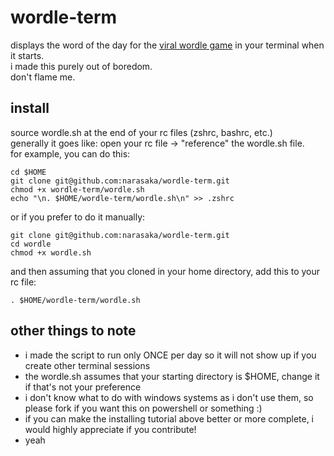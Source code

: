 # wordle-term
displays the word of the day for the [viral wordle game](https://powerlanguage.co.uk/wordle) in your terminal when it starts.
<br>
i made this purely out of boredom.
<br>
don't flame me.

## install
source wordle.sh at the end of your rc files (zshrc, bashrc, etc.)
<br>
generally it goes like: open your rc file -> "reference" the wordle.sh file.
<br>
for example, you can do this:
```
cd $HOME
git clone git@github.com:narasaka/wordle-term.git
chmod +x wordle-term/wordle.sh
echo "\n. $HOME/wordle-term/wordle.sh\n" >> .zshrc
```
or if you prefer to do it manually:
```
git clone git@github.com:narasaka/wordle-term.git
cd wordle
chmod +x wordle.sh
```
and then assuming that you cloned in your home directory, add this to your rc file:
```
. $HOME/wordle-term/wordle.sh
```

## other things to note
- i made the script to run only ONCE per day so it will not show up if you create other terminal sessions
- the wordle.sh assumes that your starting directory is $HOME, change it if that's not your preference
- i don't know what to do with windows systems as i don't use them, so please fork if you want this on powershell or something :)
- if you can make the installing tutorial above better or more complete, i would highly appreciate if you contribute!
- yeah

